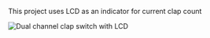 This project uses LCD as an indicator for current clap count

![Dual channel clap switch with LCD](https://github.com/MikeF25/Dual_Channel_Clap_Switch/assets/156512565/67cd9d87-73e8-43da-b8c4-e684c99d191a)
